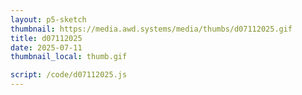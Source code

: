 ```yaml
---
layout: p5-sketch
thumbnail: https://media.awd.systems/media/thumbs/d07112025.gif
title: d07112025
date: 2025-07-11
thumbnail_local: thumb.gif

script: /code/d07112025.js
---
```

